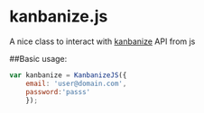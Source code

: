 # kanbanize.js
A nice class to interact with [kanbanize](http://kanbanize.com ) API from js


##Basic usage:
```javascript
var kanbanize = KanbanizeJS({
	email: 'user@domain.com',
	password:'passs'
	});
```